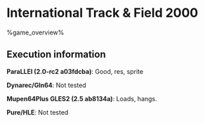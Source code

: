 # International Track & Field 2000 

%game_overview%

## Execution information

**ParaLLEl (2.0-rc2 a03fdcba)**: Good, res, sprite

**Dynarec/Gln64**: Not tested

**Mupen64Plus GLES2 (2.5 ab8134a)**: Loads, hangs.

**Pure/HLE**: Not tested